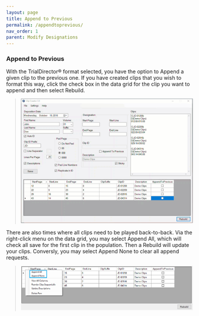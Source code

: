 ```yaml
---
layout: page
title: Append to Previous
permalink: /appendtoprevious/
nav_order: 1
parent: Modify Designations
---
```


### Append to Previous

With the TrialDirector® format selected, you have the option to Append a given clip to the previous one.  If you have created clips that you wish to format this way, click the check box in the data grid for the clip you want to append and then select Rebuild.

> ![Animation - Append and Rebuild](../assets/manualClipEntry_appendRebuild.gif)

There are also times where all clips need to be played back-to-back.  Via the right-click menu on the data grid, you may select Append All, which will check all save for the first clip in the population.  Then a Rebuild will update your clips.  Conversly, you may select Append None to clear all append requests.

> ![Screen Grab - Append options](../assets/ui_menu_gridRight-Click_appending.png)
